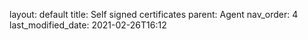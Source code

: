 layout: default
title: Self signed certificates
parent: Agent
nav_order: 4
last_modified_date: 2021-02-26T16:12